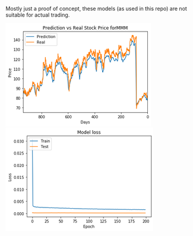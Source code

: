 Mostly just a proof of concept, these models (as used in this repo) are not suitable for actual trading.

![](LSTM_Close/3m_2.png)
![](LSTM_Close/Figure_2.png)
